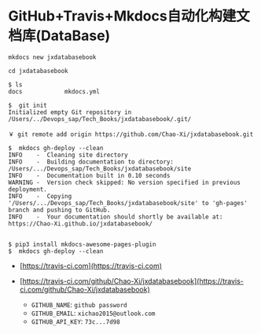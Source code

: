 # **GitHub+Travis+Mkdocs自动化构建文档库(DataBase)**

```
mkdocs new jxdatabasebook

cd jxdatabasebook

$ ls
docs            mkdocs.yml

$  git init
Initialized empty Git repository in /Users/../Devops_sap/Tech_Books/jxdatabasebook/.git/

￥ git remote add origin https://github.com/Chao-Xi/jxdatabasebook.git

$  mkdocs gh-deploy --clean
INFO    -  Cleaning site directory 
INFO    -  Building documentation to directory: /Users/.../Devops_sap/Tech_Books/jxdatabasebook/site 
INFO    -  Documentation built in 0.10 seconds 
WARNING -  Version check skipped: No version specified in previous deployment. 
INFO    -  Copying '/Users/.../Devops_sap/Tech_Books/jxdatabasebook/site' to 'gh-pages' branch and pushing to GitHub. 
INFO    -  Your documentation should shortly be available at: https://Chao-Xi.github.io/jxdatabasebook/


$ pip3 install mkdocs-awesome-pages-plugin
$  mkdocs gh-deploy --clean
```


* [https://travis-ci.com](https://travis-ci.com)
* [https://travis-ci.com/github/Chao-Xi/jxdatabasebook](https://travis-ci.com/github/Chao-Xi/jxdatabasebook)


	* `GITHUB_NAME`: `github password`
	* `GITHUB_EMAIL`: `xichao2015@outlook.com`
	* `GITHUB_API_KEY`: `73c...7d98 `




